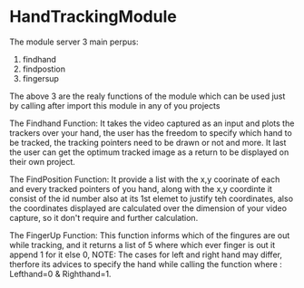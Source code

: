 # HandTrackingModule

The module server 3 main perpus:
1. findhand
2. findpostion
3. fingersup

The above 3 are the realy functions of the module which can be used just by calling after import this module in any of you projects

The Findhand Function:
It takes the video captured as an input and plots the trackers over your hand, the user has the freedom to specify which hand to be tracked, the tracking pointers need to be drawn or not and more. It last the user can get the optimum tracked image as a return to be displayed on their own project.

The FindPosition Function:
It provide a list with the x,y coorinate of each and every tracked pointers of you hand, along with the x,y coordinte it consist of the id number also at its 1st elemet to justify teh coordinates, also the coordinates displayed are calculated over the dimension of your video capture, so it don't require and further calculation.

The FingerUp Function:
This function informs which of the fingures are out while tracking, and it returns a list of 5 where which ever finger is out it append 1 for it else 0, NOTE: The cases for left and right hand may differ, therfore its advices to specify the hand while calling the function where : Lefthand=0 & Righthand=1.
